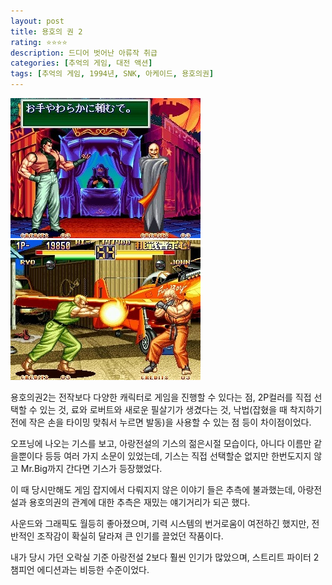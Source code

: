 ```yaml
---
layout: post
title: 용호의 권 2
rating: ⭐️⭐️⭐️⭐️
description: 드디어 벗어난 아류작 취급
categories: [추억의 게임, 대전 액션]
tags: [추억의 게임, 1994년, SNK, 아케이드, 용호의권]
---
```


![aof2](../../img/2002/aof2_01.jpg)
![aof2](../../img/2002/aof2_02.jpg)

용호의권2는 전작보다 다양한 캐릭터로 게임을 진행할 수 있다는 점, 2P컬러를 직접 선택할 수 있는 것, 료와 로버트와 새로운 필살기가 생겼다는 것, 낙법(잡혔을 때 착지하기전에 작은 손을 타이밍 맞춰서 누르면 발동)을 사용할 수 있는 점 등이 차이점이었다.

오프닝에 나오는 기스를 보고, 아랑전설의 기스의 젊은시절 모습이다, 아니다 이름만 같을뿐이다 등등 여러 가지 소문이 있었는데, 기스는 직접 선택할순 없지만 한번도지지 않고 Mr.Big까지 간다면 기스가 등장했었다.

이 때 당시만해도 게임 잡지에서 다뤄지지 않은 이야기 들은 추측에 불과했는데, 아랑전설과 용호의권의 관계에 대한 추측은 재밌는 얘기거리가 되곤 했다.

사운드와 그래픽도 월등히 좋아졌으며, 기력 시스템의 번거로움이 여전하긴 했지만, 전반적인 조작감이 확실히 달라져 큰 인기를 끌었던 작품이다.

내가 당시 가던 오락실 기준 아랑전설 2보다 훨씬 인기가 많았으며, 스트리트 파이터 2 챔피언 에디션과는 비등한 수준이었다.